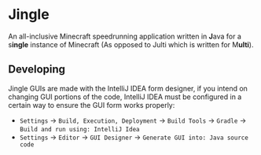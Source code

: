 # Jingle

An all-inclusive Minecraft speedrunning application written in **J**ava for a s**ingle** instance of Minecraft (As opposed to Julti which is written for M**ulti**).

## Developing

Jingle GUIs are made with the IntelliJ IDEA form designer, if you intend on changing GUI portions of the code, IntelliJ IDEA must be configured in a certain way to ensure the GUI form works properly:
- `Settings` -> `Build, Execution, Deployment` -> `Build Tools` -> `Gradle` -> `Build and run using: IntelliJ Idea`
- `Settings` -> `Editor` -> `GUI Designer` -> `Generate GUI into: Java source code`
